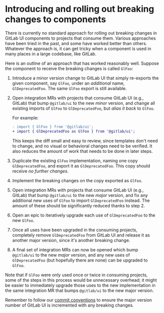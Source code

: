 # Introducing and rolling out breaking changes to components

There is currently no standard approach for rolling out breaking changes in
GitLab UI components to projects that consume them. Various approaches have
been tried in the past, and some have worked better than others. Whatever the
approach is, it can get tricky when a component is used in many places in
a large codebase, like GitLab.

Here is an outline of an approach that has worked reasonably well. Suppose the
component to receive the breaking changes is called `GlFoo`:

1. Introduce a minor version change to GitLab UI that simply re-exports the
   given component, say `GlFoo`, under an _additional_ name,
   `GlDeprecatedFoo`. The same `GlFoo` export is still available.
1. Open integration MRs with projects that consume GitLab UI (e.g., GitLab)
   that bump `@gitlab/ui` to the new _minor_ version, and change all existing
   imports of `GlFoo` to `GlDeprecatedFoo`, but _alias it back_ to `GlFoo`.

   For example:

   ```diff
   - import { GlFoo } from '@gitlab/ui';
   + import { GlDeprecatedFoo as GlFoo } from '@gitlab/ui';
   ```

   This keeps the diff small and easy to review, since templates don't need to
   change, and no visual or behavioral changes need to be verified. It also
   reduces the amount of work that needs to be done in later steps.
1. Duplicate the existing `GlFoo` implementation, naming one copy
   `GlDeprecatedFoo`, and export it as `GlDeprecatedFoo`. This copy should
   receive _no further changes_.
1. Implement the breaking changes on the copy exported as `GlFoo`.
1. Open integration MRs with projects that consume GitLab UI (e.g., GitLab)
   that bump `@gitlab/ui` to the new _major_ version, and fix any additional
   new uses of `GlFoo` to import `GlDeprecatedFoo` instead. The amount of these
   should be significantly reduced thanks to step 2.
1. Open an epic to iteratively upgrade each use of `GlDeprecatedFoo` to the new
   `GlFoo`.
1. Once all uses have been upgraded in the consuming projects, completely
   remove `GlDeprecatedFoo` from GitLab UI and release it as another major
   version, since it's another breaking change.
1. A final set of integration MRs can now be opened which bump `@gitlab/ui` to
   the new _major_ version, and any new uses of `GlDeprecatedFoo` (but
   hopefully there are none) can be upgraded to `GlFoo`.

Note that if `GlFoo` were only used once or twice in consuming projects, some
of the steps in this process would be unnecessary overhead; it might be easier
to immediately upgrade those uses to the new implementation in the same
integration MR that bumps `@gitlab/ui` to the new major version.

Remember to follow our [commit conventions](./commits.md) to ensure the major
version number of GitLab UI is incremented with any breaking changes.
